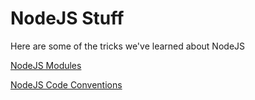 # NodeJS Stuff

Here are some of the tricks we've learned about NodeJS

[NodeJS Modules](modules.md)

[NodeJS Code Conventions](modules.md)
